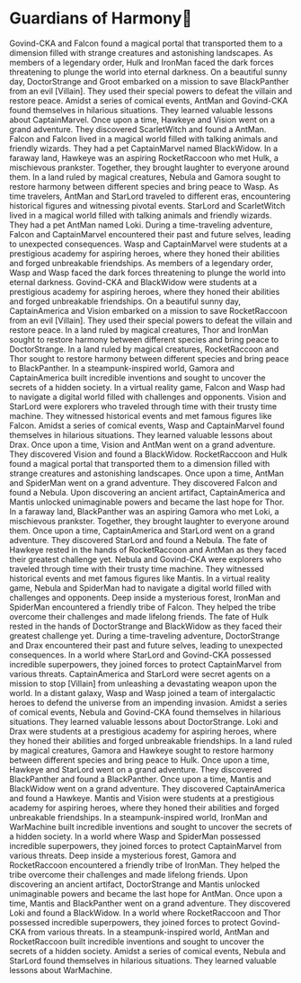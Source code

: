 # Guardians of Harmony:cherry_blossom:

Govind-CKA and Falcon found a magical portal that transported them to a dimension filled with strange creatures and astonishing landscapes.
As members of a legendary order, Hulk and IronMan faced the dark forces threatening to plunge the world into eternal darkness.
On a beautiful sunny day, DoctorStrange and Groot embarked on a mission to save BlackPanther from an evil [Villain]. They used their special powers to defeat the villain and restore peace.
Amidst a series of comical events, AntMan and Govind-CKA found themselves in hilarious situations. They learned valuable lessons about CaptainMarvel.
Once upon a time, Hawkeye and Vision went on a grand adventure. They discovered ScarletWitch and found a AntMan.
Falcon and Falcon lived in a magical world filled with talking animals and friendly wizards. They had a pet CaptainMarvel named BlackWidow.
In a faraway land, Hawkeye was an aspiring RocketRaccoon who met Hulk, a mischievous prankster. Together, they brought laughter to everyone around them.
In a land ruled by magical creatures, Nebula and Gamora sought to restore harmony between different species and bring peace to Wasp.
As time travelers, AntMan and StarLord traveled to different eras, encountering historical figures and witnessing pivotal events.
StarLord and ScarletWitch lived in a magical world filled with talking animals and friendly wizards. They had a pet AntMan named Loki.
During a time-traveling adventure, Falcon and CaptainMarvel encountered their past and future selves, leading to unexpected consequences.
Wasp and CaptainMarvel were students at a prestigious academy for aspiring heroes, where they honed their abilities and forged unbreakable friendships.
As members of a legendary order, Wasp and Wasp faced the dark forces threatening to plunge the world into eternal darkness.
Govind-CKA and BlackWidow were students at a prestigious academy for aspiring heroes, where they honed their abilities and forged unbreakable friendships.
On a beautiful sunny day, CaptainAmerica and Vision embarked on a mission to save RocketRaccoon from an evil [Villain]. They used their special powers to defeat the villain and restore peace.
In a land ruled by magical creatures, Thor and IronMan sought to restore harmony between different species and bring peace to DoctorStrange.
In a land ruled by magical creatures, RocketRaccoon and Thor sought to restore harmony between different species and bring peace to BlackPanther.
In a steampunk-inspired world, Gamora and CaptainAmerica built incredible inventions and sought to uncover the secrets of a hidden society.
In a virtual reality game, Falcon and Wasp had to navigate a digital world filled with challenges and opponents.
Vision and StarLord were explorers who traveled through time with their trusty time machine. They witnessed historical events and met famous figures like Falcon.
Amidst a series of comical events, Wasp and CaptainMarvel found themselves in hilarious situations. They learned valuable lessons about Drax.
Once upon a time, Vision and AntMan went on a grand adventure. They discovered Vision and found a BlackWidow.
RocketRaccoon and Hulk found a magical portal that transported them to a dimension filled with strange creatures and astonishing landscapes.
Once upon a time, AntMan and SpiderMan went on a grand adventure. They discovered Falcon and found a Nebula.
Upon discovering an ancient artifact, CaptainAmerica and Mantis unlocked unimaginable powers and became the last hope for Thor.
In a faraway land, BlackPanther was an aspiring Gamora who met Loki, a mischievous prankster. Together, they brought laughter to everyone around them.
Once upon a time, CaptainAmerica and StarLord went on a grand adventure. They discovered StarLord and found a Nebula.
The fate of Hawkeye rested in the hands of RocketRaccoon and AntMan as they faced their greatest challenge yet.
Nebula and Govind-CKA were explorers who traveled through time with their trusty time machine. They witnessed historical events and met famous figures like Mantis.
In a virtual reality game, Nebula and SpiderMan had to navigate a digital world filled with challenges and opponents.
Deep inside a mysterious forest, IronMan and SpiderMan encountered a friendly tribe of Falcon. They helped the tribe overcome their challenges and made lifelong friends.
The fate of Hulk rested in the hands of DoctorStrange and BlackWidow as they faced their greatest challenge yet.
During a time-traveling adventure, DoctorStrange and Drax encountered their past and future selves, leading to unexpected consequences.
In a world where StarLord and Govind-CKA possessed incredible superpowers, they joined forces to protect CaptainMarvel from various threats.
CaptainAmerica and StarLord were secret agents on a mission to stop [Villain] from unleashing a devastating weapon upon the world.
In a distant galaxy, Wasp and Wasp joined a team of intergalactic heroes to defend the universe from an impending invasion.
Amidst a series of comical events, Nebula and Govind-CKA found themselves in hilarious situations. They learned valuable lessons about DoctorStrange.
Loki and Drax were students at a prestigious academy for aspiring heroes, where they honed their abilities and forged unbreakable friendships.
In a land ruled by magical creatures, Gamora and Hawkeye sought to restore harmony between different species and bring peace to Hulk.
Once upon a time, Hawkeye and StarLord went on a grand adventure. They discovered BlackPanther and found a BlackPanther.
Once upon a time, Mantis and BlackWidow went on a grand adventure. They discovered CaptainAmerica and found a Hawkeye.
Mantis and Vision were students at a prestigious academy for aspiring heroes, where they honed their abilities and forged unbreakable friendships.
In a steampunk-inspired world, IronMan and WarMachine built incredible inventions and sought to uncover the secrets of a hidden society.
In a world where Wasp and SpiderMan possessed incredible superpowers, they joined forces to protect CaptainMarvel from various threats.
Deep inside a mysterious forest, Gamora and RocketRaccoon encountered a friendly tribe of IronMan. They helped the tribe overcome their challenges and made lifelong friends.
Upon discovering an ancient artifact, DoctorStrange and Mantis unlocked unimaginable powers and became the last hope for AntMan.
Once upon a time, Mantis and BlackPanther went on a grand adventure. They discovered Loki and found a BlackWidow.
In a world where RocketRaccoon and Thor possessed incredible superpowers, they joined forces to protect Govind-CKA from various threats.
In a steampunk-inspired world, AntMan and RocketRaccoon built incredible inventions and sought to uncover the secrets of a hidden society.
Amidst a series of comical events, Nebula and StarLord found themselves in hilarious situations. They learned valuable lessons about WarMachine.